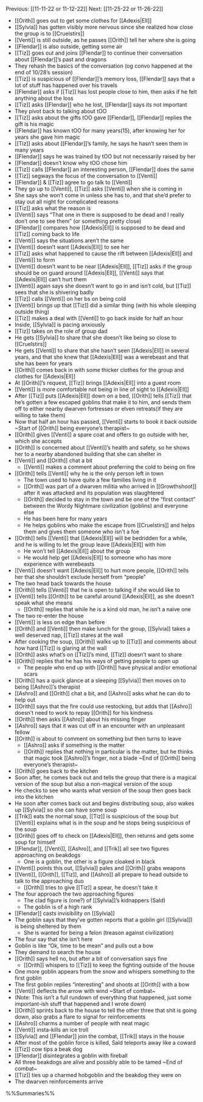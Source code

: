 Previous: [[11-11-22 or 11-12-22]]
Next: [[11-25-22 or 11-26-22]]

- [[Orith]] goes out to get some clothes for [[Adexis|Ell]]
- [[Sylvia]] has gotten visibly more nervous since she realized how close the group is to [[Cruelstirs]]
- [[Venti]] is still outside, as he passes [[Orith]] tell her where she is going
- [[Flendar]] is also outside, getting some air
- [[Tiz]] goes out and joins [[Flendar]] to continue their conversation about [[Flendar]]’s past and dragons
- They rehash the basics of the conversation (og convo happened at the end of 10/28’s session)
- [[Tiz]] is suspicious of [[Flendar]]’s memory loss, [[Flendar]] says that a lot of stuff has happened over his travels
- [[Flendar]] asks if [[Tiz]] has lost people close to him, then asks if he felt anything about the loss
- [[Tiz]] asks [[Flendar]] who he lost, [[Flendar]] says its not important
- They pivot back to talking about tOO
- [[Tiz]] asks about the gifts tOO gave [[Flendar]], [[Flendar]] replies the gift is his magic
- [[Flendar]] has known tOO for many years(15), after knowing her for years she gave him magic
- [[Tiz]] asks about [[Flendar]]’s family, he says he hasn’t seen them in many years
- [[Flendar]] says he was trained by tOO but not necessarily raised by her
- [[Flendar]] doesn’t know why tOO chose him
- [[Tiz]] calls [[Flendar]] an interesting person, [[Flendar]] does the same
- [[Tiz]] segways the focus of the conversation to [[Venti]]
- [[Flendar]] & [[Tiz]] agree to go talk to [[Venti]]
- They go up to [[Venti]], [[Tiz]] asks [[Venti]] when she is coming in
- She says she won’t come in unless she has to, and that she’d prefer to stay out all night for complicated reasons
- [[Tiz]] asks what the reason is
- [[Venti]] says “That one in there is supposed to be dead and I really don’t one to see them” (or something pretty close)
- [[Flendar]] compares how [[Adexis|Ell]] is supposed to be dead and [[Tiz]] coming back to life
- [[Venti]] says the situations aren’t the same
- [[Venti]] doesn’t want [[Adexis|Ell]] to see her
- [[Tiz]] asks what happened to cause the rift between [[Adexis|Ell]] and [[Venti]] to form
- [[Venti]] doesn’t want to be near [[Adexis|Ell]], [[Tiz]] asks if the group should be on guard around [[Adexis|Ell]], [[Venti]] says that [[Adexis|Ell]] can’t hurt them
- [[Venti]] again says she doesn’t want to go in and isn’t cold, but [[Tiz]] sees that she is shivering badly
- [[Tiz]] calls [[Venti]] on her bs on being cold
- [[Venti]] brings up that [[Tiz]] did a similar thing (with his whole sleeping outside thing)
- [[Tiz]] makes a deal with [[Venti]] to go back inside for half an hour
- Inside, [[Sylvia]] is pacing anxiously
- [[Tiz]] takes on the role of group dad
- He gets [[Sylvia]] to share that she doesn’t like being so close to [[Cruelstirs]]
- He gets [[Venti]] to share that she hasn’t seen [[Adexis|Ell]] in several years, and that she knew that [[Adexis|Ell]] was a werebeast and that she has been for years
- [[Orith]] comes back in with some thicker clothes for the group and clothes for [[Adexis|Ell]]
- At [[Orith]]’s request, [[Tiz]] brings [[Adexis|Ell]] into a guest room
- [[Venti]] is more comfortable not being in line of sight to [[Adexis|Ell]]
- After [[Tiz]] puts [[Adexis|Ell]] down on a bed, [[Orith]] tells [[Tiz]] that he’s gotten a few escaped goblins that make it to him, and sends them off to either nearby dwarven fortresses or elven retreats(if they are willing to take them)
- Now that half an hour has passed, [[Venti]] starts to book it back outside
~Start of [[Orith]] being everyone’s therapist~
- [[Orith]] gives [[Venti]] a spare coat and offers to go outside with her, which she accepts
- [[Orith]] is concerned about [[Venti]]’s health and safety, so he shows her to a nearby abandoned building that she can shelter in
- [[Venti]] and [[Orith]] chat a bit
	- [[Venti]] makes a comment about preferring the cold to being on fire
- [[Orith]] tells [[Venti]] why he is the only person left in town
	- The town used to have quite a few families living in it
	- [[Orith]] was part of a dwarven militia who arrived in [[Growthshoot]] after it was attacked and its population was slaughtered
	- [[Orith]] decided to stay in the town and be one of the “first contact” between the Wordy Nightmare civilization (goblins) and everyone else
	- He has been here for many years
	- He helps goblins who make the escape from [[Cruelstirs]] and helps them and gives them someone who isn’t a foe
- [[Orith]] tells [[Venti]] that [[Adexis|Ell]] will be bedridden for a while, and he is willing to let the group leave [[Adexis|Ell]] with him
	- He won’t tell [[Adexis|Ell]] about the group
	- He would help get [[Adexis|Ell]] to someone who has more experience with werebeasts
- [[Venti]] doesn’t want [[Adexis|Ell]] to hurt more people, [[Orith]] tells her that she shouldn’t exclude herself from “people”
- The two head back towards the house
- [[Orith]] tells [[Venti]] that he is open to talking if she would like to
- [[Venti]] tells [[Orith]] to be careful around [[Adexis|Ell]], as she doesn’t speak what she means
	- [[Orith]] replies that while he is a kind old man, he isn’t a naive one
- The two re-enter the house
- [[Venti]] is less on edge than before
- [[Orith]] and [[Venti]] then make lunch for the group, [[Sylvia]] takes a well deserved nap, [[Tiz]] stares at the wall
- After cooking the soup, [[Orith]] walks up to [[Tiz]] and comments about how hard [[Tiz]] is glaring at the wall
- [[Orith]] asks what’s on [[Tiz]]’s mind, [[Tiz]] doesn’t want to share
- [[Orith]] replies that he has his ways of getting people to open up
	- The people who end up with [[Orith]] have physical and/or emotional scars
- [[Orith]] has a quick glance at a sleeping [[Sylvia]] then moves on to being [[Ashro]]’s therapist
- [[Ashro]] and [[Orith]] chat a bit, and [[Ashro]] asks what he can do to help out
- [[Orith]] says that the fire could use restocking, but adds that [[Ashro]] doesn’t need to work to repay [[Orith]] for his kindness
- [[Orith]] then asks [[Ashro]] about his missing finger
- [[Ashro]] says that it was cut off in an encounter with an unpleasant fellow
- [[Orith]] is about to comment on something but then turns to leave
	- [[Ashro]] asks if something is the matter
	- [[Orith]] replies that nothing in particular is the matter, but he thinks that magic took [[Ashro]]’s finger, not a blade
~End of [[Orith]] being everyone’s therapist~
- [[Orith]] goes back to the kitchen
- Soon after, he comes back out and tells the group that there is a magical version of the soup but also a non-magical version of the soup
- He checks to see who wants what version of the soup then goes back into the kitchen
- He soon after comes back out and begins distributing soup, also wakes up [[Sylvia]] so she can have some soup
- [[Trik]] eats the normal soup, [[Tiz]] is suspicious of the soup but [[Venti]] explains what is in the soup and he stops being suspicious of the soup
- [[Orith]] goes off to check on [[Adexis|Ell]], then returns and gets some soup for himself
- [[Flendar]], [[Venti]], [[Ashro]], and [[Trik]] all see two figures approaching on beakdogs
	- One is a goblin, the other is a figure cloaked in black
- [[Venti]] points this out, [[Sylvia]] pales and [[Orith]] grabs weapons
- [[Venti]], [[Orith]], [[Tiz]], and [[Ashro]] all prepare to head outside to talk to the approaching duo
	- [[Orith]] tries to give [[Tiz]] a spear, he doesn’t take it
- The four approach the two approaching figures
	- The clad figure is (one?) of [[Sylvia]]’s kidnappers (Sald)
	- The goblin is of a high rank
- [[Flendar]] casts invisibility on [[Sylvia]]
- The goblin says that they’ve gotten reports that a goblin girl ([[Sylvia]]) is being sheltered by them
	- She is wanted for being a felon (treason against civilization)
- The four say that she isn’t here
- Goblin is like “Ok, time to be mean” and pulls out a bow
- They demand to search the house
- [[Orith]] says hell no, but after a bit of conversation says fine
	- [[Orith]] whispers to [[Tiz]] to keep the fighting outside of the house
- One more goblin appears from the snow and whispers something to the first goblin
- The first goblin replies “interesting” and shoots at [[Orith]] with a bow
- [[Venti]] deflects the arrow with wind
~Start of combat~
- (Note: This isn’t a full rundown of everything that happened, just some important-ish stuff that happened and I wrote down)
- [[Orith]] sprints back to the house to tell the other three that shit is going down, also grabs a flare to signal for reinforcements
- [[Ashro]] charms a number of people with neat magic
- [[Venti]] insta-kills an ice troll
- [[Sylvia]] and [[Flendar]] join the combat, [[Trik]] stays in the house
- After most of the goblin force is killed, Sald teleports away like a coward
- [[Tiz]] cow tips a beak dog
- [[Flendar]] disintegrates a goblin with fireball
- All three beakdogs are alive and possibly able to be tamed
~End of combat~
- [[Tiz]] ties up a charmed hobgoblin and the beakdog they were on
- The dwarven reinforcements arrive

%%Summaries%%